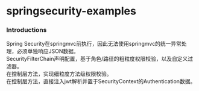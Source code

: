 # springsecurity-examples

### Introductions

Spring Security在springmvc前执行，因此无法使用springmvc的统一异常处理，必须单独响应JSON数据。  
SecurityFilterChain声明配置，基于角色/路径的粗粒度权限校验，以及自定义过滤器。  
在控制层方法，实现细粒度方法级权限校验。  
在控制层方法，直接注入jwt解析并置于SecurityContext的Authentication数据。  
